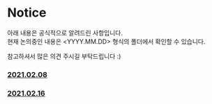 # Notice
아래 내용은 공식적으로 알려드린 사항입니다.  
현재 논의중인 내용은 <YYYY.MM.DD> 형식의 폴더에서 확인할 수 있습니다.  

참고하셔서 많은 의견 주시길 부탁드립니다 :)

### [2021.02.08](https://github.com/TG-WinG/Notice/tree/master/2021.02.08#20210208)
### [2021.02.16](https://github.com/TG-WinG/Notice/blob/master/2021.02.16#20210216)
